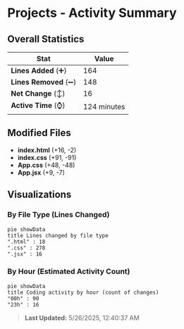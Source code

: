# Projects - Activity Summary 

## Overall Statistics

| Stat                   | Value                                                             |
| ---------------------- | ----------------------------------------------------------------- |
| **Lines Added** (➕)   | 164                                          |
| **Lines Removed** (➖) | 148                                        |
| **Net Change** (↕)    | 16                |
| **Active Time** (⌚)   | 124 minutes |


## Modified Files
- **index.html** (+16, -2)
- **index.css** (+91, -91)
- **App.css** (+48, -48)
- **App.jsx** (+9, -7)

## Visualizations

### By File Type (Lines Changed)

```mermaid
pie showData
title Lines changed by file type
".html" : 18
".css" : 278
".jsx" : 16
```

### By Hour (Estimated Activity Count)

```mermaid
pie showData
title Coding activity by hour (count of changes)
"00h" : 90
"23h" : 16
```


> **Last Updated:** 5/26/2025, 12:40:37 AM